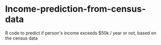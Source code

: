 # Income-prediction-from-census-data
R code to predict if person's income exceeds $50k / year or not, based on the census data
